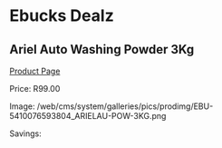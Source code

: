 
# Ebucks Dealz
## Ariel Auto Washing Powder 3Kg
[Product Page](https://www.ebucks.com/web/shop/productSelected.do?prodId=1085586847&catId=908586136)

Price: R99.00

Image: /web/cms/system/galleries/pics/prodimg/EBU-5410076593804_ARIELAU-POW-3KG.png

Savings: 


	